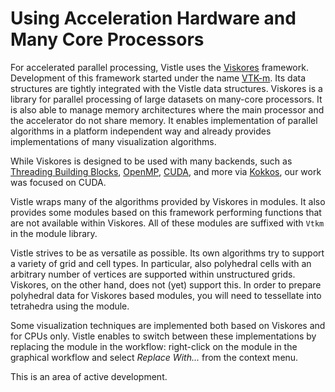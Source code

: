 # Using Acceleration Hardware and Many Core Processors

For accelerated parallel processing, Vistle uses the [Viskores](https://github.com/Viskores/viskores) framework.
Development of this framework started under the name [VTK-m](https://m.vtk.org).
Its data structures are tightly integrated with the Vistle data structures.
Viskores is a library for parallel processing of large datasets on many-core processors.
It is also able to manage memory architectures where the main processor and the accelerator do not share memory.
 It enables implementation of parallel algorithms in a platform independent way and already provides implementations of many visualization algorithms.

While Viskores is designed to be used with many backends, such as [Threading Building Blocks](https://github.com/uxlfoundation/oneTBB), [OpenMP](https://openmp.org), [CUDA](https://developer.nvidia.com/cuda-zone), and more via [Kokkos](https://kokkos.org), our work was focused on CUDA.

Vistle wraps many of the algorithms provided by Viskores in modules.
It also provides some modules based on this framework performing functions that are not available within Viskores.
All of these modules are suffixed with `Vtkm` in the module library.

Vistle strives to be as versatile as possible. Its own algorithms try to support a variety of grid and cell types. In particular, also polyhedral cells with an arbitrary number of vertices are supported within unstructured grids.
Viskores, on the other hand, does not (yet) support this.
In order to prepare polyhedral data for Viskores based modules, you will need to tessellate into tetrahedra using the [](project:#mod-SplitPolyhedra) module.

Some visualization techniques are implemented both based on Viskores and for CPUs only.
Vistle enables to switch between these implementations by replacing the module in the workflow:
right-click on the module in the graphical workflow and select *Replace With...* from the context menu.

This is an area of active development.

